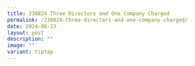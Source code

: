 ```yaml
---
title: 230824 Three Directors and One Company Charged
permalink: /230824-three-directors-and-one-company-charged/
date: 2024-08-23
layout: post
description: ""
image: ""
variant: tiptap
---
```

